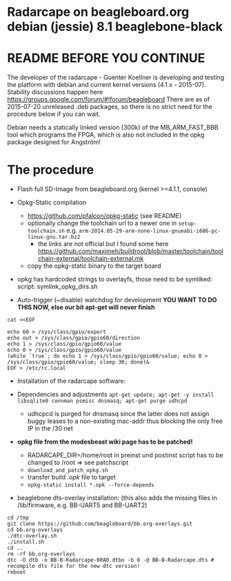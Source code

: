 # Radarcape on beagleboard.org debian (jessie) 8.1 beaglebone-black
# README BEFORE YOU CONTINUE

The developer of the radarcape - Guenter Koellner is developing and testing the platform with debian and current kernel versions (4.1.x - 2015-07). Stability discussions happen here https://groups.google.com/forum/#!forum/beagleboard 
There are as of 2015-07-20 unreleased .deb packages, so there is no strict need for the procedure below if you can wait.

Debian needs a statically linked version (300k) of the MB_ARM_FAST_BBB tool which programs the FPGA, which is also not included in the opkg package designed for Angström!

# The procedure

* Flash full SD-Image from beagleboard.org (kernel >=4.1.1, console)

* Opkg-Static compilation
  * https://github.com/pfalcon/opkg-static (see README)
  * optionally change the toolchain url to a newer one in `setup-toolchain.sh` e.g. `arm-2014.05-29-arm-none-linux-gnueabi-i686-pc-linux-gnu.tar.bz2`
    * the links are not official but I found some here https://github.com/maximeh/buildroot/blob/master/toolchain/toolchain-external/toolchain-external.mk
  * copy the opkg-static binary to the target board

* opkg has hardcoded strings to overlayfs, those need to be symliked: script: symlink_opkg_dirs.sh

* Auto-trigger (~disable) watchdog for development **YOU WANT TO DO THIS NOW, else our bit apt-get will never finish**
```
cat <<EOF

echo 60 > /sys/class/gpio/export
echo out > /sys/class/gpio/gpio60/direction
echo 1 > /sys/class/gpio/gpio60/value
echo 0 > /sys/class/gpio/gpio60/value
(while `true`; do echo 1 > /sys/class/gpio/gpio60/value; echo 0 > /sys/class/gpio/gpio60/value; sleep 30; done)&
EOF > /etc/rc.local
```

* Installation of the radarcape software:
* Dependencies and adjustments `apt-get update; apt-get -y install libsqlite0 connman psmisc dnsmasq; apt-get purge udhcpd`
    * udhcpcd is purged for dnsmasq since the latter does not assign buggy leases to a non-existing mac-addr thus blocking the only free IP in the /30 net
 
* **opkg file from the modesbeast wiki page has to be patched!**
  * RADARCAPE_DIR=/home/root in preinst und postinst script has to be changed to /root => see patchscript
  * `download_and_patch_opkg.sh`
  * transfer build _.opk_ file to target
  * `opkg-static install *.opk --force-depends`

* beaglebone dts-overlay installation: (this also adds the missing files in /lib/firmware, e.g. BB-UART5 and BB-UART2)
```
cd /tmp
git clone https://github.com/beagleboard/bb.org-overlays.git
cd bb.org-overlays
./dtc-overlay.sh
./install.sh
cd ..
rm -rf bb.org-overlays
dtc -O dtb -o BB-B-Radarcape-00A0.dtbo -b 0 -@ BB-B-Radarcape.dts # recompile dts file for the new dtc version!
reboot
```
